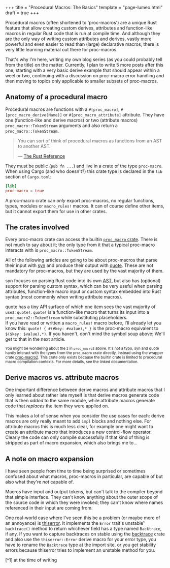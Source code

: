 +++
title = "Procedural Macros: The Basics"
template = "page-lumeo.html"
draft = true
+++

Procedural macros (often shortened to 'proc-macros') are a unique Rust feature
that allow creating custom derives, attributes and function-like macros in
regular Rust code that is run at compile time. And although they are the only
way of writing custom attributes and derives, vastly more powerful and even
easier to read than (large) declarative macros, there is very little learning
material out there for proc-macros.

That's why I'm here, writing my own blog series (as you could probably tell
from the title) on the matter. Currently, I plan to write 5 more posts after
this one, starting with a very basic derive example that should appear within a
weel or two, continuing with a discussion on proc-macro error handling and then
moving to topics only applicable to smaller subsets of proc-macros.

## Anatomy of a procedural macro

Procedural macros are functions with a `#[proc_macro]`,
`#[proc_macro_derive(Name)]` or `#[proc_macro_attribute]` attribute. They have
one (function-like and derive macros) or two (attribute macros)
`proc_macro::TokenStream` arguments and also return a `proc_macro::TokenStream`.

> You can sort of think of procedural macros as functions from an AST to another
> AST.
>
> — [The Rust Reference][ref]

They must be public (`pub fn ...`) and live in a crate of the type `proc-macro`.
When using Cargo (and who doesn't?) this crate type is declared
in the `lib` section of `Cargo.toml`:

```toml
[lib]
proc-macro = true
```

A proc-macro crate can *only* export proc-macros, no regular functions, types,
modules or `macro_rules!` macros. It can of course define other items, but it
cannot export them for use in other crates.

[ref]: https://doc.rust-lang.org/reference/procedural-macros.html

## The crates involved

Every proc-macro crate can access the builtin [`proc_macro` crate][proc_macro].
There is not much to say about it; the only type from it that a typical
proc-macro interacts with is `proc_macro::TokenStream`.

All of the following articles are going to be about proc-macros that parse their
input with [syn] and produce their output with [quote]. These are not mandatory
for proc-macros, but they are used by the vast majority of them.

syn focuses on parsing Rust code into its own [AST], but also has (optional)
support for parsing custom syntax, which can be very useful when parsing
attributes, function-like macro input or custom syntax embedded into Rust syntax
(most commonly when writing attribute macros).

quote has a tiny API surface of which one item sees the vast majority of `use`s:
`quote!`. `quote!` is a function-like macro that turns its input into a
`proc_macro2::TokenStream` while substituting placeholders.  
If you have read or written a `macro_rules!` macro before, I'll already let you
know this: `quote! { #(#key: #value),* }` is the proc-macro equivalent to
`$($key: $value),*)`.
If you haven't, don't mind the symbol soup above: We'll get to that in the next
article.

<small>

You might be wondering about the `2` in `proc_macro2` above. It's not a typo,
syn and quote hardly interact with the types from the `proc_macro` crate
directly, instead using the wrapper crate [proc-macro2]. This crate only exists
because the builtin crate is limited to procedural macro compilation contexts.
For more details, see the linked documentation.

</small>

[proc_macro]: https://doc.rust-lang.org/proc_macro/
[syn]: https://docs.rs/syn/1.0
[quote]: https://docs.rs/quote/1.0
[proc-macro2]: https://docs.rs/proc-macro2/1.0
[AST]: https://en.wikipedia.org/wiki/Abstract_syntax_tree

## Derive macros vs. attribute macros

One important difference between derive macros and attribute macros that I only
learned about rather late myself is that derive macros generate code that is
then *added* to the same module, while attribute macros generate code that
*replaces* the item they were applied on.

This makes a lot of sense when you consider the use cases for each: derive
macros are only really meant to add `impl` blocks and nothing else. For
attribute macros this is much less clear, for example one might want to create
an attribute macro that introduces a new control-flow operator. Clearly the
code can only compile successfully if that kind of thing is stripped as part of
macro expansion, which also brings me to...

## A note on macro expansion

I have seen people from time to time being surprised or sometimes confused about
what macros, proc-macros in particular, are capable of but also what they're
*not* capable of.

Macros have input and output tokens, but can't talk to the compiler beyond that
simple interface. They can't know anything about the outer scope of the source
code in which they were invoked; they can't know where names referenced in their
input are coming from.

One real-world case where I've seen this be a problem (or maybe more of an
annoyance) is [thiserror]. It implements the `Error` trait's unstable¹
`backtrace()` method to return whichever field has a type named `Backtrace`,
if any. If you want to capture backtraces on stable using the [backtrace]
crate and also use the `thiserror::Error` derive macro for your error type,
you have to rename the `Backtrace` type at the import site, or you get
stability errors because thiserror tries to implement an unstable method for
you.

[thiserror]: https://docs.rs/thiserror/1.0
[backtrace]: https://docs.rs/backtrace/0.3

[^1] at the time of writing
